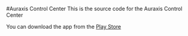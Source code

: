 #Auraxis Control Center
This is the source code for the Auraxis Control Center

You can download the app from the [Play Store](https://play.google.com/store/apps/details?id=com.cesarandres.ps2link)
